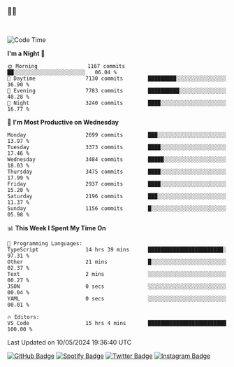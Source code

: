 ### 🤙🍺

<!-- <a href="https://github-readme-stats.vercel.app/api?username=hzak2xx&count_private=true&show_icons=true&theme=dracula">
  <img align="center" src="https://github-readme-stats.vercel.app/api?username=hzak2xx&count_private=true&show_icons=true&theme=dracula" />
</a>
</br> -->
</br>

<!--START_SECTION:waka-->
![Code Time](http://img.shields.io/badge/Code%20Time-3%2C283%20hrs%2058%20mins-blue)

**I'm a Night 🦉** 

```text
🌞 Morning                1167 commits        ██░░░░░░░░░░░░░░░░░░░░░░░   06.04 % 
🌆 Daytime                7130 commits        █████████░░░░░░░░░░░░░░░░   36.90 % 
🌃 Evening                7783 commits        ██████████░░░░░░░░░░░░░░░   40.28 % 
🌙 Night                  3240 commits        ████░░░░░░░░░░░░░░░░░░░░░   16.77 % 
```
📅 **I'm Most Productive on Wednesday** 

```text
Monday                   2699 commits        ███░░░░░░░░░░░░░░░░░░░░░░   13.97 % 
Tuesday                  3373 commits        ████░░░░░░░░░░░░░░░░░░░░░   17.46 % 
Wednesday                3484 commits        █████░░░░░░░░░░░░░░░░░░░░   18.03 % 
Thursday                 3475 commits        ████░░░░░░░░░░░░░░░░░░░░░   17.99 % 
Friday                   2937 commits        ████░░░░░░░░░░░░░░░░░░░░░   15.20 % 
Saturday                 2196 commits        ███░░░░░░░░░░░░░░░░░░░░░░   11.37 % 
Sunday                   1156 commits        █░░░░░░░░░░░░░░░░░░░░░░░░   05.98 % 
```


📊 **This Week I Spent My Time On** 

```text
💬 Programming Languages: 
TypeScript               14 hrs 39 mins      ████████████████████████░   97.31 % 
Other                    21 mins             █░░░░░░░░░░░░░░░░░░░░░░░░   02.37 % 
Text                     2 mins              ░░░░░░░░░░░░░░░░░░░░░░░░░   00.27 % 
JSON                     0 secs              ░░░░░░░░░░░░░░░░░░░░░░░░░   00.04 % 
YAML                     0 secs              ░░░░░░░░░░░░░░░░░░░░░░░░░   00.01 % 

🔥 Editors: 
VS Code                  15 hrs 4 mins       █████████████████████████   100.00 % 
```


 Last Updated on 10/05/2024 19:36:40 UTC
<!--END_SECTION:waka-->

[![GitHub Badge](https://img.shields.io/badge/GitHub-100000?style=for-the-badge&logo=github&logoColor=white)](https://github.com/hzak2xx)
[![Spotify Badge](https://img.shields.io/badge/Spotify-1ED760?&style=for-the-badge&logo=spotify&logoColor=white)](https://open.spotify.com/user/uf90s6sbbh75a1mt44clkhkvf)
[![Twitter Badge](https://img.shields.io/badge/Twitter-1DA1F2?style=for-the-badge&logo=twitter&logoColor=white)](https://twitter.com/hzak2xx)
[![Instagram Badge](https://img.shields.io/badge/Instagram-E4405F?style=for-the-badge&logo=instagram&logoColor=white)](https://www.instagram.com/hzak2xx/)

